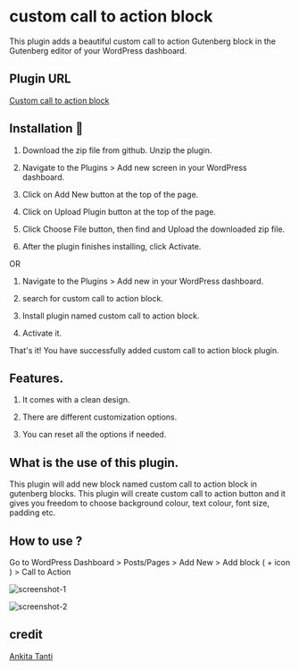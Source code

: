 # custom call to action block

This plugin adds a beautiful custom call to action Gutenberg block in the Gutenberg editor of your WordPress dashboard.

## Plugin URL
[Custom call to action block](https://wordpress.org/plugins/custom-call-to-action-block/)
## Installation 🔧
  1. Download the zip file from github. Unzip the plugin.

  2. Navigate to the Plugins > Add new screen in your WordPress dashboard.

  3. Click on Add New button at the top of the page.

  4. Click on Upload Plugin button at the top of the page.

  5. Click Choose File button, then find and Upload the downloaded zip file.

  6. After the plugin finishes installing, click Activate.

  OR
  
  1. Navigate to the Plugins > Add new in your WordPress dashboard.

  2. search for custom call to action block.
  
  3. Install plugin named custom call to action block.

  4. Activate it.
  
  That's it! You have successfully added custom call to action block plugin.
  
## Features.
1. It comes with a clean design.

2. There are different customization options.

3. You can reset all the options if needed. 

  
## What is the use of this plugin.
This plugin will add new block named custom call to action block in gutenberg blocks. This plugin will create custom call to action button and it gives you freedom to choose background colour, text colour, font size, padding etc.

## How to use ?
Go to WordPress Dashboard > Posts/Pages > Add New > Add block ( + icon ) > Call to Action

![screenshot-1](https://user-images.githubusercontent.com/46484569/73126032-9ba2ab80-3fd3-11ea-8adc-45a407650053.png)

![screenshot-2](https://user-images.githubusercontent.com/46484569/73126038-b2e19900-3fd3-11ea-96af-29563eafeff6.png)

## credit
[Ankita Tanti](https://github.com/AnkitaTanti)
